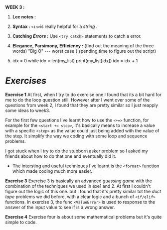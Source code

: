 __WEEK 3 :__

1. __Lec notes :__

  1. __Syntax :__ `<in>`is really helpful for a _string_ .

  2. __Catching *Errors* :__ Use `<try catch>` statements to catch a error.

  3. __Elegance, Parsimony, Efficiency :__
    (find out the meaning of the three words)
    "Big O" --- worst case ( spending time to figure out the script)
2. idx = 0
   while idx < len(my_list)
   print(my_list[idx])
    idx = idx + 1

# _Exercises_

__Exercise 1__
At first, when I try to do exercise one I found that its a bit hard for me to do the loop question still. However after I went over some of the questions from week 2, I found that they are pretty similar so I just reapply some ideas to week3. 

For the first few questions I've learnt how to use the `<+=>` function, for example for the `<start += stop>`, it's basically means to increase a value with a specific `<step>` as the value could just being added with the value of the step. It simplify the way we coding with some loop and sequence problems.

I got stuck when I try to do the stubborn asker problem so I asked my friends about how to do that one and eventually did it.
* The intersting and useful techniques I've learnt is the `<format>` function which made coding much more easier.

__Exercise 3__
Exercise 3 is basically an advanced *guessing game* with the combination of the techniques we used in exe1 and 2. 
At first I couldn't figure out the logic of this one. but I found that it's pretty similar tot the *duct tape* problems we did before, with a clear logic and a bunch of `<if/elif>` functions.
In exercise 3, the func `<ValueError>` is used to response to the answer of the input value to see if is a wrong answer.

__Exercise 4__
Exercise four is about some mathematical problems but it's quite simple to code.


